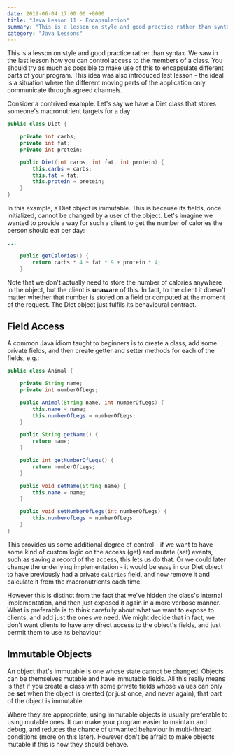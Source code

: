 ```yaml
---
date: 2019-06-04 17:00:00 +0000
title: "Java Lesson 11 - Encapsulation"
summary: "This is a lesson on style and good practice rather than syntax. We saw in the last lesson how you can control access to the members of a class. You should try as much as possible to make use of this to encapsulate different parts of your program. This idea was also introduced last lesson - the ideal is a situation where the different moving parts of the application only communicate through agreed channels."
category: "Java Lessons"
---
```


This is a lesson on style and good practice rather than syntax. We saw in the last lesson how you can control access to the members of a class. You should try as much as possible to make use of this to encapsulate different parts of your program. This idea was also introduced last lesson - the ideal is a situation where the different moving parts of the application only communicate through agreed channels.

Consider a contrived example. Let's say we have a Diet class that stores someone's macronutrient targets for a day:

```java
public class Diet {

    private int carbs;
    private int fat;
    private int protein;

    public Diet(int carbs, int fat, int protein) {
        this.carbs = carbs;
        this.fat = fat;
        this.protein = protein;
    }
}
```

In this example, a Diet object is immutable. This is because its fields, once initialized, cannot be changed by a user of the object. Let's imagine we wanted to provide a way for such a client to get the number of calories the person should eat per day:

```java
...

    public getCalories() {
        return carbs * 4 + fat * 9 + protein * 4;
    }
```

Note that we don't actually need to store the number of calories anywhere in the object, but the client is **unaware** of this. In fact, to the client it doesn't matter whether that number is stored on a field or computed at the moment of the request. The Diet object just fulfils its behavioural contract.

## Field Access

A common Java idiom taught to beginners is to create a class, add some private fields, and then create getter and setter methods for each of the fields, e.g.:

```java
public class Animal {

    private String name;
    private int numberOfLegs;

    public Animal(String name, int numberOfLegs) {
        this.name = name;
        this.numberOfLegs = numberOfLegs;
    }

    public String getName() {
        return name;
    }

    public int getNumberOfLegs() {
        return numberOfLegs;
    }

    public void setName(String name) {
        this.name = name;
    }

    public void setNumberOfLegs(int numberOfLegs) {
        this.numberofLegs = numberOfLegs
    }
}
```

This provides us some additional degree of control - if we want to have some kind of custom logic on the access (get) and mutate (set) events, such as saving a record of the access, this lets us do that. Or we could later change the underlying implementation - it would be easy in our Diet object to have previously had a private `calories` field, and now remove it and calculate it from the macronutrients each time.

However this is distinct from the fact that we've hidden the class's internal implementation, and then just exposed it again in a more verbose manner. What is preferable is to think carefully about what we want to expose to clients, and add just the ones we need. We might decide that in fact, we don't want clients to have any direct access to the object's fields, and just permit them to use its behaviour.

## Immutable Objects

An object that's immutable is one whose state cannot be changed. Objects can be themselves mutable and have immutable fields. All this really means is that if you create a class with some private fields whose values can only be **set** when the object is created (or just once, and never again), that part of the object is immutable.

Where they are appropriate, using immutable objects is usually preferable to using mutable ones. It can make your program easier to maintain and debug, and reduces the chance of unwanted behaviour in multi-thread conditions (more on this later). However don't be afraid to make objects mutable if this is how they should behave.
